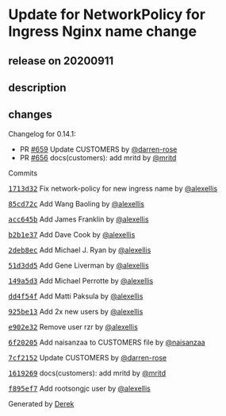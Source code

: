 # Update for NetworkPolicy for Ingress Nginx name change

## release on 20200911

## description

## changes

Changelog for 0.14.1:

* PR <a class="issue-link js-issue-link" data-error-text="Failed to load title" data-id="672935607" data-permission-text="Title is private" data-url="https://github.com/openfaas/openfaas-cloud/issues/659" data-hovercard-type="pull_request" data-hovercard-url="/openfaas/openfaas-cloud/pull/659/hovercard" href="https://github.com/openfaas/openfaas-cloud/pull/659">#659</a> Update CUSTOMERS by <a class="user-mention notranslate" data-hovercard-type="user" data-hovercard-url="/users/darren-rose/hovercard" data-octo-click="hovercard-link-click" data-octo-dimensions="link_type:self" href="https://github.com/darren-rose">@darren-rose</a>
* PR <a class="issue-link js-issue-link" data-error-text="Failed to load title" data-id="653228081" data-permission-text="Title is private" data-url="https://github.com/openfaas/openfaas-cloud/issues/656" data-hovercard-type="pull_request" data-hovercard-url="/openfaas/openfaas-cloud/pull/656/hovercard" href="https://github.com/openfaas/openfaas-cloud/pull/656">#656</a> docs(customers): add mritd by <a class="user-mention notranslate" data-hovercard-type="user" data-hovercard-url="/users/mritd/hovercard" data-octo-click="hovercard-link-click" data-octo-dimensions="link_type:self" href="https://github.com/mritd">@mritd</a>

Commits

<a class="commit-link" data-hovercard-type="commit" data-hovercard-url="https://github.com/openfaas/openfaas-cloud/commit/1713d3294db4ae308bd51426349acd3e12bc84a4/hovercard" href="https://github.com/openfaas/openfaas-cloud/commit/1713d3294db4ae308bd51426349acd3e12bc84a4"><tt>1713d32</tt></a> Fix network-policy for new ingress name by <a class="user-mention notranslate" data-hovercard-type="user" data-hovercard-url="/users/alexellis/hovercard" data-octo-click="hovercard-link-click" data-octo-dimensions="link_type:self" href="https://github.com/alexellis">@alexellis</a>

<a class="commit-link" data-hovercard-type="commit" data-hovercard-url="https://github.com/openfaas/openfaas-cloud/commit/85cd72c354d66b4d8c0b7ae512828901ec75839d/hovercard" href="https://github.com/openfaas/openfaas-cloud/commit/85cd72c354d66b4d8c0b7ae512828901ec75839d"><tt>85cd72c</tt></a> Add Wang Baoling by <a class="user-mention notranslate" data-hovercard-type="user" data-hovercard-url="/users/alexellis/hovercard" data-octo-click="hovercard-link-click" data-octo-dimensions="link_type:self" href="https://github.com/alexellis">@alexellis</a>

<a class="commit-link" data-hovercard-type="commit" data-hovercard-url="https://github.com/openfaas/openfaas-cloud/commit/acc645b96a93c5887641bf627f302823e862a1be/hovercard" href="https://github.com/openfaas/openfaas-cloud/commit/acc645b96a93c5887641bf627f302823e862a1be"><tt>acc645b</tt></a> Add James Franklin by <a class="user-mention notranslate" data-hovercard-type="user" data-hovercard-url="/users/alexellis/hovercard" data-octo-click="hovercard-link-click" data-octo-dimensions="link_type:self" href="https://github.com/alexellis">@alexellis</a>

<a class="commit-link" data-hovercard-type="commit" data-hovercard-url="https://github.com/openfaas/openfaas-cloud/commit/b2b1e37b1bac24373d03dd3bd353e70b6d394a3f/hovercard" href="https://github.com/openfaas/openfaas-cloud/commit/b2b1e37b1bac24373d03dd3bd353e70b6d394a3f"><tt>b2b1e37</tt></a> Add Dave Cook by <a class="user-mention notranslate" data-hovercard-type="user" data-hovercard-url="/users/alexellis/hovercard" data-octo-click="hovercard-link-click" data-octo-dimensions="link_type:self" href="https://github.com/alexellis">@alexellis</a>

<a class="commit-link" data-hovercard-type="commit" data-hovercard-url="https://github.com/openfaas/openfaas-cloud/commit/2deb8eca30f7850e1720d746edf7b9f8c6872e9f/hovercard" href="https://github.com/openfaas/openfaas-cloud/commit/2deb8eca30f7850e1720d746edf7b9f8c6872e9f"><tt>2deb8ec</tt></a> Add Michael J. Ryan by <a class="user-mention notranslate" data-hovercard-type="user" data-hovercard-url="/users/alexellis/hovercard" data-octo-click="hovercard-link-click" data-octo-dimensions="link_type:self" href="https://github.com/alexellis">@alexellis</a>

<a class="commit-link" data-hovercard-type="commit" data-hovercard-url="https://github.com/openfaas/openfaas-cloud/commit/51d3dd59296b16f3f2c2739a1b74be5524a28d22/hovercard" href="https://github.com/openfaas/openfaas-cloud/commit/51d3dd59296b16f3f2c2739a1b74be5524a28d22"><tt>51d3dd5</tt></a> Add Gene Liverman by <a class="user-mention notranslate" data-hovercard-type="user" data-hovercard-url="/users/alexellis/hovercard" data-octo-click="hovercard-link-click" data-octo-dimensions="link_type:self" href="https://github.com/alexellis">@alexellis</a>

<a class="commit-link" data-hovercard-type="commit" data-hovercard-url="https://github.com/openfaas/openfaas-cloud/commit/149a5d322c439e55c11a42c4942e6e26bb4fa3cf/hovercard" href="https://github.com/openfaas/openfaas-cloud/commit/149a5d322c439e55c11a42c4942e6e26bb4fa3cf"><tt>149a5d3</tt></a> Add Michael Perrotte by <a class="user-mention notranslate" data-hovercard-type="user" data-hovercard-url="/users/alexellis/hovercard" data-octo-click="hovercard-link-click" data-octo-dimensions="link_type:self" href="https://github.com/alexellis">@alexellis</a>

<a class="commit-link" data-hovercard-type="commit" data-hovercard-url="https://github.com/openfaas/openfaas-cloud/commit/dd4f54fb9c02d87aa2aef87ca58d98ec839d7828/hovercard" href="https://github.com/openfaas/openfaas-cloud/commit/dd4f54fb9c02d87aa2aef87ca58d98ec839d7828"><tt>dd4f54f</tt></a> Add Matti Paksula by <a class="user-mention notranslate" data-hovercard-type="user" data-hovercard-url="/users/alexellis/hovercard" data-octo-click="hovercard-link-click" data-octo-dimensions="link_type:self" href="https://github.com/alexellis">@alexellis</a>

<a class="commit-link" data-hovercard-type="commit" data-hovercard-url="https://github.com/openfaas/openfaas-cloud/commit/925be135b13514565a81739b0b3316c90bc16ead/hovercard" href="https://github.com/openfaas/openfaas-cloud/commit/925be135b13514565a81739b0b3316c90bc16ead"><tt>925be13</tt></a> Add 2x new users by <a class="user-mention notranslate" data-hovercard-type="user" data-hovercard-url="/users/alexellis/hovercard" data-octo-click="hovercard-link-click" data-octo-dimensions="link_type:self" href="https://github.com/alexellis">@alexellis</a>

<a class="commit-link" data-hovercard-type="commit" data-hovercard-url="https://github.com/openfaas/openfaas-cloud/commit/e902e32eeaf01b842a2e6be88ffbeb03ba9a9126/hovercard" href="https://github.com/openfaas/openfaas-cloud/commit/e902e32eeaf01b842a2e6be88ffbeb03ba9a9126"><tt>e902e32</tt></a> Remove user rzr by <a class="user-mention notranslate" data-hovercard-type="user" data-hovercard-url="/users/alexellis/hovercard" data-octo-click="hovercard-link-click" data-octo-dimensions="link_type:self" href="https://github.com/alexellis">@alexellis</a>

<a class="commit-link" data-hovercard-type="commit" data-hovercard-url="https://github.com/openfaas/openfaas-cloud/commit/6f2020582268c177dad24fdae3ffc963c568fa0c/hovercard" href="https://github.com/openfaas/openfaas-cloud/commit/6f2020582268c177dad24fdae3ffc963c568fa0c"><tt>6f20205</tt></a> Add naisanzaa to CUSTOMERS file by <a class="user-mention notranslate" data-hovercard-type="user" data-hovercard-url="/users/naisanzaa/hovercard" data-octo-click="hovercard-link-click" data-octo-dimensions="link_type:self" href="https://github.com/naisanzaa">@naisanzaa</a>

<a class="commit-link" data-hovercard-type="commit" data-hovercard-url="https://github.com/openfaas/openfaas-cloud/commit/7cf21525d65308b7b59df5ce05d42233b20786d7/hovercard" href="https://github.com/openfaas/openfaas-cloud/commit/7cf21525d65308b7b59df5ce05d42233b20786d7"><tt>7cf2152</tt></a> Update CUSTOMERS by <a class="user-mention notranslate" data-hovercard-type="user" data-hovercard-url="/users/darren-rose/hovercard" data-octo-click="hovercard-link-click" data-octo-dimensions="link_type:self" href="https://github.com/darren-rose">@darren-rose</a>

<a class="commit-link" data-hovercard-type="commit" data-hovercard-url="https://github.com/openfaas/openfaas-cloud/commit/1619269b6c4ed29aa2bb0ec809b3530b7878a1a1/hovercard" href="https://github.com/openfaas/openfaas-cloud/commit/1619269b6c4ed29aa2bb0ec809b3530b7878a1a1"><tt>1619269</tt></a> docs(customers): add mritd by <a class="user-mention notranslate" data-hovercard-type="user" data-hovercard-url="/users/mritd/hovercard" data-octo-click="hovercard-link-click" data-octo-dimensions="link_type:self" href="https://github.com/mritd">@mritd</a>

<a class="commit-link" data-hovercard-type="commit" data-hovercard-url="https://github.com/openfaas/openfaas-cloud/commit/f895ef75699ce563913acf0dc70aea9be7715e58/hovercard" href="https://github.com/openfaas/openfaas-cloud/commit/f895ef75699ce563913acf0dc70aea9be7715e58"><tt>f895ef7</tt></a> Add rootsongjc user by <a class="user-mention notranslate" data-hovercard-type="user" data-hovercard-url="/users/alexellis/hovercard" data-octo-click="hovercard-link-click" data-octo-dimensions="link_type:self" href="https://github.com/alexellis">@alexellis</a>

Generated by <a href="https://github.com/alexellis/derek/">Derek</a>

